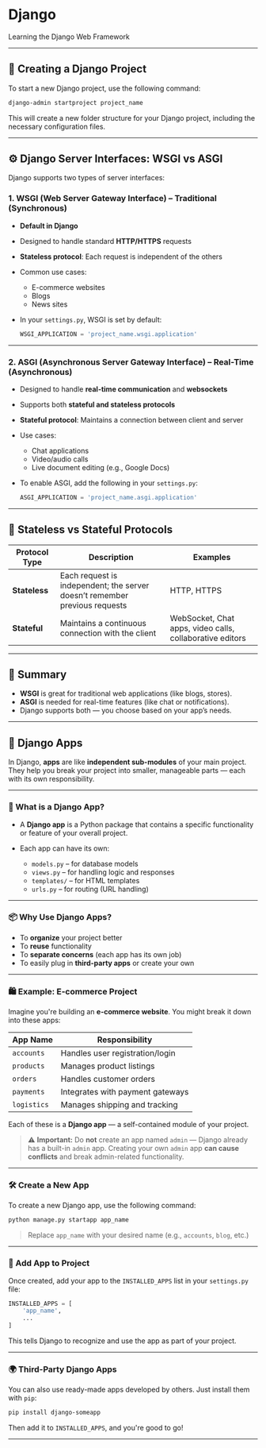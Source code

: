 # Django

Learning the Django Web Framework

---

## 🚀 Creating a Django Project

To start a new Django project, use the following command:

```bash
django-admin startproject project_name
```

This will create a new folder structure for your Django project, including the necessary configuration files.

---

## ⚙️ Django Server Interfaces: WSGI vs ASGI

Django supports two types of server interfaces:

### 1. **WSGI (Web Server Gateway Interface)** – Traditional (Synchronous)

* **Default in Django**
* Designed to handle standard **HTTP/HTTPS** requests
* **Stateless protocol**: Each request is independent of the others
* Common use cases:

  * E-commerce websites
  * Blogs
  * News sites
* In your `settings.py`, WSGI is set by default:

  ```python
  WSGI_APPLICATION = 'project_name.wsgi.application'
  ```

---

### 2. **ASGI (Asynchronous Server Gateway Interface)** – Real-Time (Asynchronous)

* Designed to handle **real-time communication** and **websockets**
* Supports both **stateful and stateless protocols**
* **Stateful protocol**: Maintains a connection between client and server
* Use cases:

  * Chat applications
  * Video/audio calls
  * Live document editing (e.g., Google Docs)
* To enable ASGI, add the following in your `settings.py`:

  ```python
  ASGI_APPLICATION = 'project_name.asgi.application'
  ```

---

## 📖 Stateless vs Stateful Protocols

| Protocol Type | Description                                                                | Examples                                                 |
| ------------- | -------------------------------------------------------------------------- | -------------------------------------------------------- |
| **Stateless** | Each request is independent; the server doesn’t remember previous requests | HTTP, HTTPS                                              |
| **Stateful**  | Maintains a continuous connection with the client                          | WebSocket, Chat apps, video calls, collaborative editors |

---

## 📝 Summary

* **WSGI** is great for traditional web applications (like blogs, stores).
* **ASGI** is needed for real-time features (like chat or notifications).
* Django supports both — you choose based on your app’s needs.

---

## 🧩 Django Apps

In Django, **apps** are like **independent sub-modules** of your main project.
They help you break your project into smaller, manageable parts — each with its own responsibility.

---

### 🧠 What is a Django App?

* A **Django app** is a Python package that contains a specific functionality or feature of your overall project.
* Each app can have its own:

  * `models.py` – for database models
  * `views.py` – for handling logic and responses
  * `templates/` – for HTML templates
  * `urls.py` – for routing (URL handling)

---

### 📦 Why Use Django Apps?

* To **organize** your project better
* To **reuse** functionality
* To **separate concerns** (each app has its own job)
* To easily plug in **third-party apps** or create your own

---

### 🛍️ Example: E-commerce Project

Imagine you're building an **e-commerce website**. You might break it down into these apps:

| App Name    | Responsibility                   |
| ----------- | -------------------------------- |
| `accounts`  | Handles user registration/login  |
| `products`  | Manages product listings         |
| `orders`    | Handles customer orders          |
| `payments`  | Integrates with payment gateways |
| `logistics` | Manages shipping and tracking    |

Each of these is a **Django app** — a self-contained module of your project.

> ⚠️ **Important:**
> Do **not** create an app named `admin` — Django already has a built-in `admin` app.
> Creating your own `admin` app **can cause conflicts** and break admin-related functionality.

---

### 🛠️ Create a New App

To create a new Django app, use the following command:

```bash
python manage.py startapp app_name
```

> Replace `app_name` with your desired name (e.g., `accounts`, `blog`, etc.)

---

### 🔌 Add App to Project

Once created, add your app to the `INSTALLED_APPS` list in your `settings.py` file:

```python
INSTALLED_APPS = [
    'app_name',
    ...
]
```

This tells Django to recognize and use the app as part of your project.

---

### 🌍 Third-Party Django Apps

You can also use ready-made apps developed by others. Just install them with `pip`:

```bash
pip install django-someapp
```

Then add it to `INSTALLED_APPS`, and you're good to go!

---


